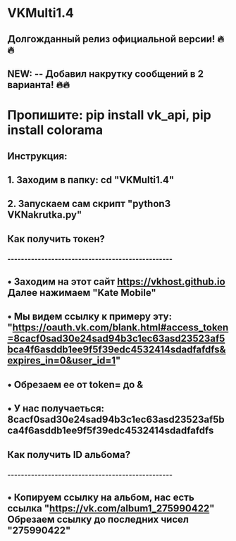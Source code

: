# VKMulti1.4

## Долгожданный релиз официальной версии! 🔥🔥
## NEW: -- Добавил накрутку сообщений в 2 варианта! 🔥🔥

# Пропишите: pip install vk_api, pip install colorama

## Инструкция:

## 1. Заходим в папку: cd "VKMulti1.4"
## 2. Запускаем сам скрипт "python3 VKNakrutka.py"
##    Как получить токен?
###   -------------------------------------------------
## •  Заходим на этот сайт https://vkhost.github.io Далее нажимаем "Kate Mobile"
## •  Мы видем ссылку к примеру эту: "https://oauth.vk.com/blank.html#access_token=8cacf0sad30e24sad94b3c1ec63asd23523af5bca4f6asddb1ee9f5f39edc4532414sdadfafdfs&expires_in=0&user_id=1"
## •  Обрезаем ее от token= до &
## •  У нас получаеться: 8cacf0sad30e24sad94b3c1ec63asd23523af5bca4f6asddb1ee9f5f39edc4532414sdadfafdfs
##    Как получить ID альбома?
###   -------------------------------------------------
## •  Копируем ссылку на альбом, нас есть ссылка "https://vk.com/album1_275990422" Обрезаем ссылку до последних чисел "275990422"
